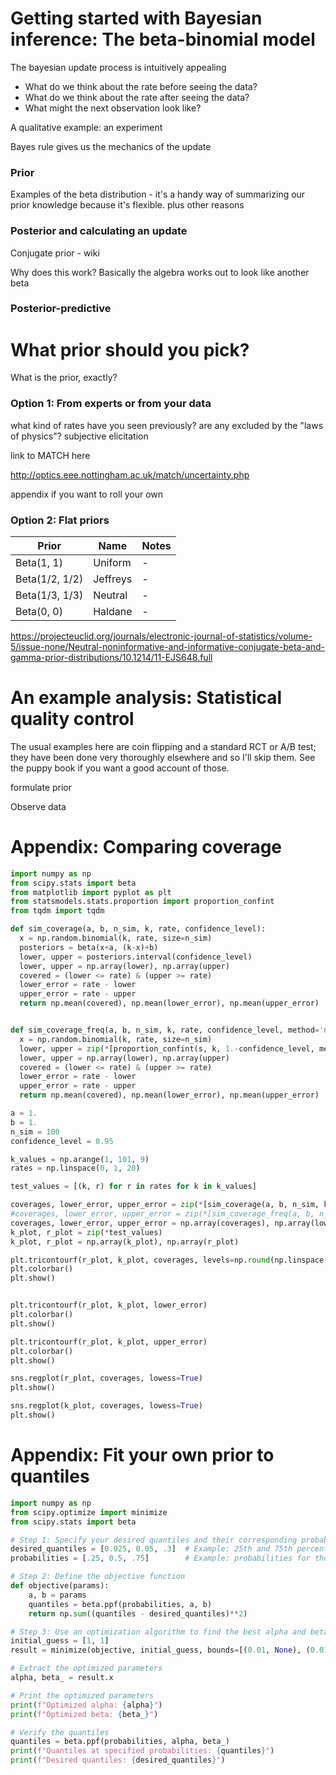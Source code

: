 # Getting started with Bayesian inference: The beta-binomial model

The bayesian update process is intuitively appealing

* What do we think about the rate before seeing the data?
* What do we think about the rate after seeing the data?
* What might the next observation look like?

A qualitative example: an experiment

Bayes rule gives us the mechanics of the update

### Prior

Examples of the beta distribution - it's a handy way of summarizing our prior knowledge because it's flexible. plus other reasons

### Posterior and calculating an update

Conjugate prior - wiki

Why does this work? Basically the algebra works out to look like another beta

### Posterior-predictive

# What prior should you pick?

What is the prior, exactly?

### Option 1: From experts or from your data

what kind of rates have you seen previously? are any excluded by the "laws of physics"? subjective elicitation

link to MATCH here

http://optics.eee.nottingham.ac.uk/match/uncertainty.php

appendix if you want to roll your own

### Option 2: Flat priors

|Prior         |Name    |Notes|
|--------------|--------|-|
|Beta(1, 1)    |Uniform |-|
|Beta(1/2, 1/2)|Jeffreys|-|
|Beta(1/3, 1/3)|Neutral |-|
|Beta(0, 0)    |Haldane |-|

https://projecteuclid.org/journals/electronic-journal-of-statistics/volume-5/issue-none/Neutral-noninformative-and-informative-conjugate-beta-and-gamma-prior-distributions/10.1214/11-EJS648.full

# An example analysis: Statistical quality control

The usual examples here are coin flipping and a standard RCT or A/B test; they have been done very thoroughly elsewhere and so I'll skip them. See the puppy book if you want a good account of those.

formulate prior

Observe data

# Appendix: Comparing coverage

```python
import numpy as np
from scipy.stats import beta
from matplotlib import pyplot as plt
from statsmodels.stats.proportion import proportion_confint
from tqdm import tqdm

def sim_coverage(a, b, n_sim, k, rate, confidence_level):
  x = np.random.binomial(k, rate, size=n_sim)
  posteriors = beta(x+a, (k-x)+b)
  lower, upper = posteriors.interval(confidence_level)
  lower, upper = np.array(lower), np.array(upper)
  covered = (lower <= rate) & (upper >= rate)
  lower_error = rate - lower
  upper_error = rate - upper
  return np.mean(covered), np.mean(lower_error), np.mean(upper_error)


def sim_coverage_freq(a, b, n_sim, k, rate, confidence_level, method='normal'):
  x = np.random.binomial(k, rate, size=n_sim)
  lower, upper = zip(*[proportion_confint(s, k, 1.-confidence_level, method=method) for s in x])
  lower, upper = np.array(lower), np.array(upper)
  covered = (lower <= rate) & (upper >= rate)
  lower_error = rate - lower
  upper_error = rate - upper
  return np.mean(covered), np.mean(lower_error), np.mean(upper_error)

a = 1.
b = 1.
n_sim = 100
confidence_level = 0.95

k_values = np.arange(1, 101, 9)
rates = np.linspace(0, 1, 20)

test_values = [(k, r) for r in rates for k in k_values]

coverages, lower_error, upper_error = zip(*[sim_coverage(a, b, n_sim, k, r, confidence_level) for k, r in tqdm(test_values)])
#coverages, lower_error, upper_error = zip(*[sim_coverage_freq(a, b, n_sim, k, r, confidence_level, method='agresti_coull') for k, r in tqdm(test_values)])
coverages, lower_error, upper_error = np.array(coverages), np.array(lower_error), np.array(upper_error)
k_plot, r_plot = zip(*test_values)
k_plot, r_plot = np.array(k_plot), np.array(r_plot)

plt.tricontourf(r_plot, k_plot, coverages, levels=np.round(np.linspace(0, 1, 20), 2))
plt.colorbar()
plt.show()


plt.tricontourf(r_plot, k_plot, lower_error)
plt.colorbar()
plt.show()

plt.tricontourf(r_plot, k_plot, upper_error)
plt.colorbar()
plt.show()

sns.regplot(r_plot, coverages, lowess=True)
plt.show()

sns.regplot(k_plot, coverages, lowess=True)
plt.show()
```

# Appendix: Fit your own prior to quantiles

```python
import numpy as np
from scipy.optimize import minimize
from scipy.stats import beta

# Step 1: Specify your desired quantiles and their corresponding probabilities
desired_quantiles = [0.025, 0.05, .3]  # Example: 25th and 75th percentiles
probabilities = [.25, 0.5, .75]        # Example: probabilities for those quantiles

# Step 2: Define the objective function
def objective(params):
    a, b = params
    quantiles = beta.ppf(probabilities, a, b)
    return np.sum((quantiles - desired_quantiles)**2)

# Step 3: Use an optimization algorithm to find the best alpha and beta
initial_guess = [1, 1]
result = minimize(objective, initial_guess, bounds=[(0.01, None), (0.01, None)])

# Extract the optimized parameters
alpha, beta_ = result.x

# Print the optimized parameters
print(f"Optimized alpha: {alpha}")
print(f"Optimized beta: {beta_}")

# Verify the quantiles
quantiles = beta.ppf(probabilities, alpha, beta_)
print(f"Quantiles at specified probabilities: {quantiles}")
print(f"Desired quantiles: {desired_quantiles}")

```